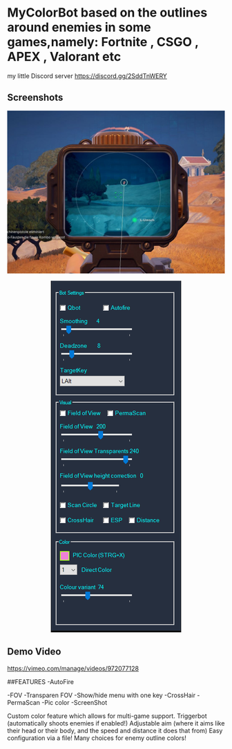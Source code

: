 # MyColorBot based on the outlines around enemies in some games,namely: Fortnite , CSGO , APEX , Valorant etc

my little Discord server https://discord.gg/2SddTnWERY

## Screenshots


<p align="center">
  <img src="Screenshot 2024-06-30 003005.jpg" widht="50%" />
</p>

<p align="center">
  <img src="menu.PNG" widht="100%" />
</p>


## Demo Video
https://vimeo.com/manage/videos/972077128



##FEATURES
-AutoFire 

-FOV
-Transparen FOV
-Show/hide menu with one key
-CrossHair
-PermaScan
-Pic color
-ScreenShot

Custom color feature which allows for multi-game support.
Triggerbot (automatically shoots enemies if enabled!)
Adjustable aim (where it aims like their head or their body, and the speed and distance it does that from)
Easy configuration via a file!
Many choices for enemy outline colors!





